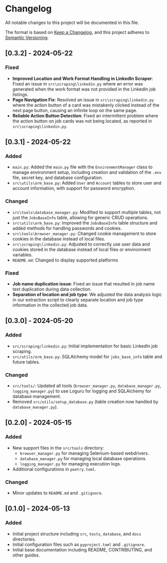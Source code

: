 # Changelog

All notable changes to this project will be documented in this file.

The format is based on [Keep a Changelog](https://keepachangelog.com/en/1.1.0/),
and this project adheres to [Semantic Versioning](https://semver.org/spec/v2.0.0.html).

## [0.3.2] - 2024-05-22

### Fixed
- **Improved Location and Work Format Handling in LinkedIn Scraper**: Fixed an issue in `src\scraping\linkedin.py` where an error was generated when the work format was not provided in the LinkedIn job listings.
- **Page Navigation Fix**: Resolved an issue in `src\scraping\linkedin.py` where the action button of a card was mistakenly clicked instead of the next page button, causing an infinite loop on the same page.
- **Reliable Action Button Detection**: Fixed an intermittent problem where the action button on job cards was not being located, as reported in `src\scraping\linkedin.py`.

## [0.3.1] - 2024-05-22

### Added
- `main.py`: Added the `main.py` file with the `EnvironmentManager` class to manage environment setup, including creation and validation of the `.env` file, secret key, and database configuration.
- `src\utils\orm_base.py`: Added `User` and `Account` tables to store user and account information, with support for password encryption.

### Changed
- `src\tools\database_manager.py`: Modified to support multiple tables, not just the `JobsBaseInfo` table, allowing for generic CRUD operations.
- `src\utils\orm_base.py`: Improved the `JobsBaseInfo` table structure and added methods for handling passwords and cookies.
- `src\tools\browser_manager.py`: Changed cookie management to store cookies in the database instead of local files.
- `src\scraping\linkedin.py`: Adjusted to correctly use user data and cookies stored in the database instead of local files or environment variables.
- `README.md`: Changed to display supported platforms

### Fixed
- **Job name duplication issue**: Fixed an issue that resulted in job name text duplication during data collection. 
- **Separation of location and job type**: We adjusted the data analysis logic in our extraction script to clearly separate location and job type information in the collected job data.


## [0.3.0] - 2024-05-20

### Added
- `src/scraping/linkedin.py`: Initial implementation for basic LinkedIn job scraping.
- `src/utils/orm_base.py`: SQLAlchemy model for `jobs_base_info` table and future tables.

### Changed
- `src/tools/`: Updated all tools (`browser_manager.py`, `database_manager.py`, `logging_manager.py`) to use Loguru for logging and SQLAlchemy for database management.
- Removed `src/utils/setup_database.py` (table creation now handled by `database_manager.py`).


## [0.2.0] - 2024-05-15

### Added
- New support files in the `src/tools` directory:
  - `browser_manager.py` for managing Selenium-based webdrivers.
  - `database_manager.py` for managing local database operations.
  - `logging_manager.py` for managing execution logs.
- Additional configurations in `poetry.toml`.

### Changed
- Minor updates to `README.md` and `.gitignore`.


## [0.1.0] - 2024-05-13

### Added
- Initial project structure including `src`, `tests`, `database`, and `docs` directories.
- Initial configuration files such as `pyproject.toml` and `.gitignore`.
- Initial base documentation including README, CONTRIBUTING, and other guides.
